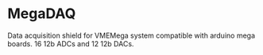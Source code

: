 # MegaDAQ
Data acquisition shield for VMEMega system compatible with arduino mega boards. 16 12b ADCs and 12 12b DACs.
